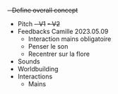 ~~- Define overall concept~~
- Pitch
    ~~- V1~~
    ~~- V2~~
- Feedbacks Camille 2023.05.09
    - Interaction mains obligatoire
    - Penser le son
    - Recentrer sur la flore
- Sounds
- Worldbuilding
- Interactions
    - Mains

